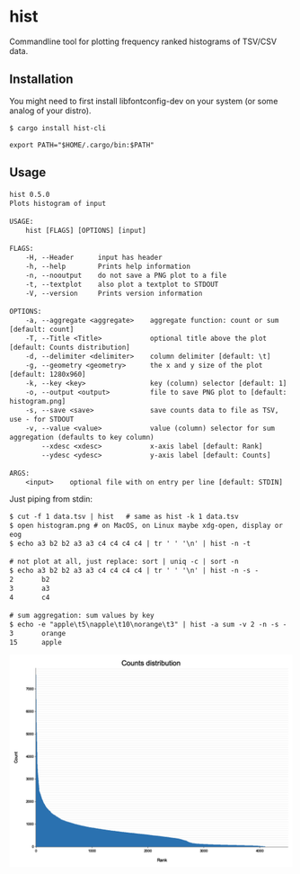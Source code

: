 # hist
Commandline tool for plotting frequency ranked histograms of TSV/CSV data.

## Installation
You might need to first install libfontconfig-dev on your system (or some analog of your distro).
```
$ cargo install hist-cli
```
```
export PATH="$HOME/.cargo/bin:$PATH"
```

## Usage
```
hist 0.5.0
Plots histogram of input

USAGE:
    hist [FLAGS] [OPTIONS] [input]

FLAGS:
    -H, --Header      input has header
    -h, --help        Prints help information
    -n, --nooutput    do not save a PNG plot to a file
    -t, --textplot    also plot a textplot to STDOUT
    -V, --version     Prints version information

OPTIONS:
    -a, --aggregate <aggregate>    aggregate function: count or sum [default: count]
    -T, --Title <Title>            optional title above the plot [default: Counts distribution]
    -d, --delimiter <delimiter>    column delimiter [default: \t]
    -g, --geometry <geometry>      the x and y size of the plot [default: 1280x960]
    -k, --key <key>                key (column) selector [default: 1]
    -o, --output <output>          file to save PNG plot to [default: histogram.png]
    -s, --save <save>              save counts data to file as TSV, use - for STDOUT
    -v, --value <value>            value (column) selector for sum aggregation (defaults to key column)
        --xdesc <xdesc>            x-axis label [default: Rank]
        --ydesc <ydesc>            y-axis label [default: Counts]

ARGS:
    <input>    optional file with on entry per line [default: STDIN]
```

Just piping from stdin:
```
$ cut -f 1 data.tsv | hist   # same as hist -k 1 data.tsv
$ open histogram.png # on MacOS, on Linux maybe xdg-open, display or eog
$ echo a3 b2 b2 a3 a3 c4 c4 c4 c4 | tr ' ' '\n' | hist -n -t

# not plot at all, just replace: sort | uniq -c | sort -n
$ echo a3 b2 b2 a3 a3 c4 c4 c4 c4 | tr ' ' '\n' | hist -n -s -
2       b2
3       a3
4       c4

# sum aggregation: sum values by key
$ echo -e "apple\t5\napple\t10\norange\t3" | hist -a sum -v 2 -n -s -
3       orange
15      apple
```


![histogram](https://raw.githubusercontent.com/ahcm/hist-cli/main/doc/histogram.png)

